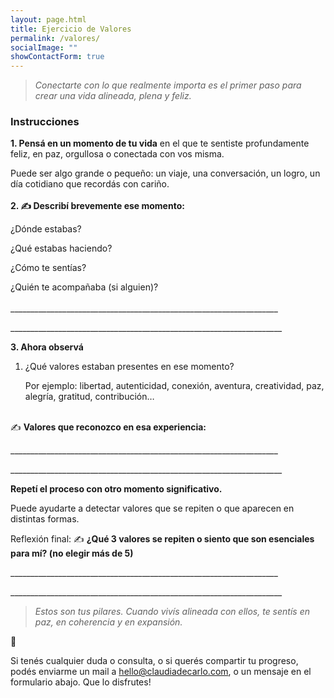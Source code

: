 ```yaml
---
layout: page.html
title: Ejercicio de Valores
permalink: /valores/
socialImage: ""
showContactForm: true
---
```

> *Conectarte con lo que realmente importa es el primer paso para crear una vida alineada, plena y feliz.*

### Instrucciones

**1. Pensá en un momento de tu vida** en el que te sentiste profundamente feliz, en paz, orgullosa o conectada con vos misma.

Puede ser algo grande o pequeño: un viaje, una conversación, un logro, un día cotidiano que recordás con cariño.\
\
**2. ✍️ Describí brevemente ese momento:**

¿Dónde estabas?

¿Qué estabas haciendo?

¿Cómo te sentías?

¿Quién te acompañaba (si alguien)?\
\
\_\_\_\_\_\_\_\_\_\_\_\_\_\_\_\_\_\_\_\_\_\_\_\_\_\_\_\_\_\_\_\_\_\_\_\_\_\_\_\_\_\_\_\_\_\_\_\_\_\_\_\_\_\_\_\_\_\_\_\_\_\_\_\_\_\__

\_\_\_\_\_\_\_\_\_\_\_\_\_\_\_\_\_\_\_\_\_\_\_\_\_\_\_\_\_\_\_\_\_\_\_\_\_\_\_\_\_\_\_\_\_\_\_\_\_\_\_\_\_\_\_\_\_\_\_\_\_\_\_\_\_\_\_\_


**3. Ahora observá** 

1. ¿Qué valores estaban presentes en ese momento?

   Por ejemplo: libertad, autenticidad, conexión, aventura, creatividad, paz, alegría, gratitud, contribución…

\
✍️ **Valores que reconozco en esa experiencia:**

\_\_\_\_\_\_\_\_\_\_\_\_\_\_\_\_\_\_\_\_\_\_\_\_\_\_\_\_\_\_\_\_\_\_\_\_\_\_\_\_\_\_\_\_\_\_\_\_\_\_\_\_\_\_\_\_\_\_\_\_\_\_\_\_\_\__

\_\_\_\_\_\_\_\_\_\_\_\_\_\_\_\_\_\_\_\_\_\_\_\_\_\_\_\_\_\_\_\_\_\_\_\_\_\_\_\_\_\_\_\_\_\_\_\_\_\_\_\_\_\_\_\_\_\_\_\_\_\_\_\_\_\_\_\_


**Repetí el proceso con otro momento significativo.**

Puede ayudarte a detectar valores que se repiten o que aparecen en distintas formas.


Reflexión final:
✍️ **¿Qué 3 valores se repiten o siento que son esenciales para mí? (no elegir más de 5)**

\_\_\_\_\_\_\_\_\_\_\_\_\_\_\_\_\_\_\_\_\_\_\_\_\_\_\_\_\_\_\_\_\_\_\_\_\_\_\_\_\_\_\_\_\_\_\_\_\_\_\_\_\_\_\_\_\_\_\_\_\_\_\_\_\_\__

\_\_\_\_\_\_\_\_\_\_\_\_\_\_\_\_\_\_\_\_\_\_\_\_\_\_\_\_\_\_\_\_\_\_\_\_\_\_\_\_\_\_\_\_\_\_\_\_\_\_\_\_\_\_\_\_\_\_\_\_\_\_\_\_\_\_\_\_

> *Estos son tus pilares. Cuando vivís alineada con ellos, te sentís en paz, en coherencia y en expansión.*

💌

Si tenés cualquier duda o consulta, o si querés compartir tu progreso, podés enviarme un mail a hello@claudiadecarlo.com, o un mensaje en el formulario abajo. Que lo disfrutes!
